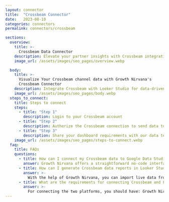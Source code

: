 ```yaml
---
layout: connector
title:  "Crossbeam Connector"
date:   2023-08-10
categories: connectors
permalink: connectors/crossbeam

sections:
  overview:
    title: >-
      Crossbeam Data Connector
    description: Elevate your partner insights with Crossbeam integration. Seamlessly merge partner data from Crossbeam with Looker Studio's analytical capabilities, unlocking a comprehensive view of partnership trends, collaboration opportunities, and strategic growth.
    image_url: /assets/images/seo_pages/overview.webp

  body:
    title: >-
      Visualize Your Crossbeam channel data with Growth Nirvana's
      Crossbeam Connector
    description: Integrate Crossbeam with Looker Studio for data-driven partner analytics that shape your partnership strategies.
    image_url: /assets/images/seo_pages/body.webp
  steps_to_connect:
    title: Steps to connect
    steps:
      - title: "Step 1"
        description: Login to your Crossbeam account
      - title: "Step 2"
        description: Authorize the Crossbeam connection to send data to Growth Nirvana
      - title: "Step 3"
        description: Share your dashboard requirements with our data team. We will build the report for you.
    image_url: /assets/images/seo_pages/steps-to-connect.webp
  faq:
    title: FAQs
    questions:
      - title: How can I connect my Crossbeam data to Google Data Studio/Looker Studio?
        answer: Growth Nirvana offers a straightforward no-code interface to connect to Crossbeam data sources.
      - title: How can I generate Crossbeam data reports in Looker Studio?
        answer: >-
          With the help of Growth Nirvana, you can import live data from Crossbeam into Looker Studio. These data can be viewed in charts, tables, and dashboards to generate branded reports that can be shared instantly.
      - title: What are the requirements for connecting Crossbeam and Looker Studio?
        answer: >-
          For connecting the two platforms, you should have: Growth Nirvana Account and Crossbeam Ads Account
---
```

